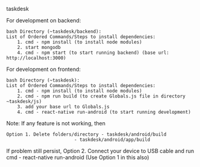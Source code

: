 taskdesk

For development on backend:

	bash Directory (~taskdesk/backend):
	List of Ordered Commands/Steps to install dependencies:
		1. cmd - npm install (to install node modules)
		2. start mongodb
		4. cmd - npm start (to start running backend) (base url: http://localhost:3000)


For development on frontend:

	bash Directory (~taskdesk):
	List of Ordered Commands/Steps to install dependencies:
		1. cmd - npm install (to install node modules)
		2. cmd - npm run build (to create Globals.js file in directory ~taskdesk/js)
		3. add your base url to Globals.js
		4. cmd - react-native run-android (to start running development)

Note: If any feature is not working, then

	Option 1. Delete folders/directory - taskdesk/android/build
							 - taskdesk/android/app/build

  If problem still persist,
  	Option 2. Connect your device to USB cable and run cmd - react-native run-android (Use Option 	1 in this also) 
